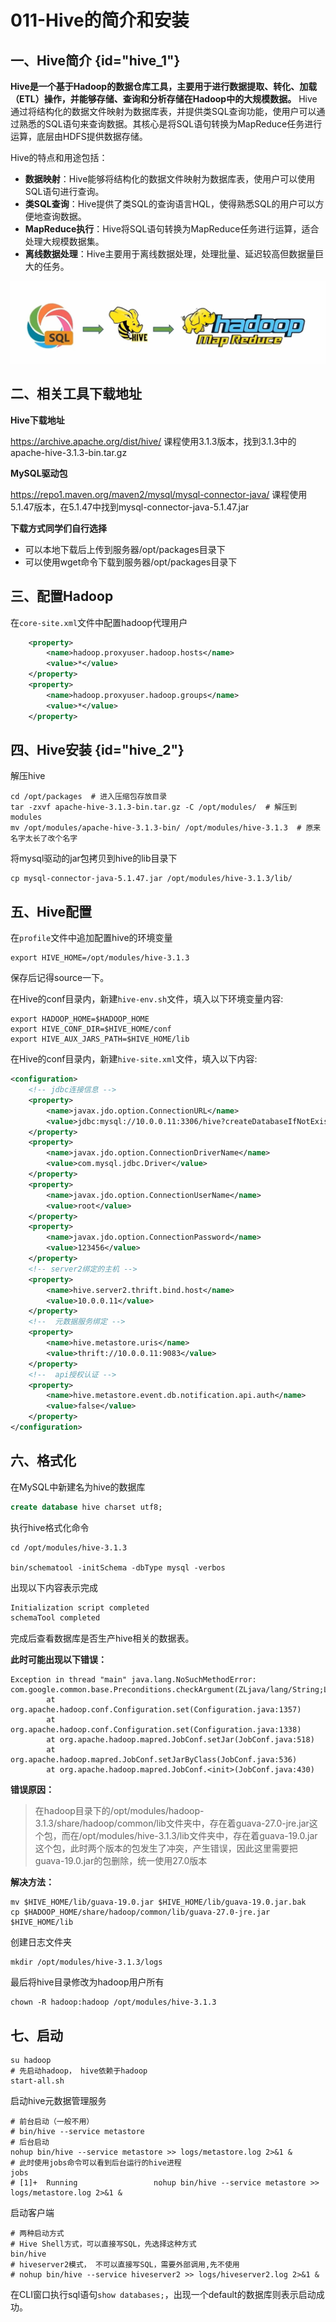 # 011-Hive的简介和安装

## 一、Hive简介 {id="hive_1"}

‌**Hive是一个基于Hadoop的数据仓库工具，主要用于进行数据提取、转化、加载（ETL）操作，并能够存储、查询和分析存储在Hadoop中的大规模数据。**‌ Hive通过将结构化的数据文件映射为数据库表，并提供类SQL查询功能，使用户可以通过熟悉的SQL语句来查询数据。其核心是将SQL语句转换为MapReduce任务进行运算，底层由HDFS提供数据存储‌。

Hive的特点和用途包括：

- ‌**数据映射**‌：Hive能够将结构化的数据文件映射为数据库表，使用户可以使用SQL语句进行查询。
- ‌**类SQL查询**‌：Hive提供了类SQL的查询语言HQL，使得熟悉SQL的用户可以方便地查询数据。
- ‌**MapReduce执行**‌：Hive将SQL语句转换为MapReduce任务进行运算，适合处理大规模数据集。
- ‌**离线数据处理**‌：Hive主要用于离线数据处理，处理批量、延迟较高但数据量巨大的任务‌。

![image-20241001192350468](./assets/image-20241001192350468.png)

## 二、相关工具下载地址

**Hive下载地址**

https://archive.apache.org/dist/hive/  课程使用3.1.3版本，找到3.1.3中的apache-hive-3.1.3-bin.tar.gz  

**MySQL驱动包**

https://repo1.maven.org/maven2/mysql/mysql-connector-java/ 课程使用5.1.47版本，在5.1.47中找到mysql-connector-java-5.1.47.jar  

**下载方式同学们自行选择**

- 可以本地下载后上传到服务器/opt/packages目录下
- 可以使用wget命令下载到服务器/opt/packages目录下



## 三、配置Hadoop

在`core-site.xml`文件中配置hadoop代理用户

```xml
    <property>
        <name>hadoop.proxyuser.hadoop.hosts</name>
        <value>*</value>
    </property>
    <property>
        <name>hadoop.proxyuser.hadoop.groups</name>
        <value>*</value>
    </property>
```



## 四、Hive安装 {id="hive_2"}

解压hive

```shell
cd /opt/packages  # 进入压缩包存放目录
tar -zxvf apache-hive-3.1.3-bin.tar.gz -C /opt/modules/  # 解压到modules
mv /opt/modules/apache-hive-3.1.3-bin/ /opt/modules/hive-3.1.3  # 原来名字太长了改个名字
```

将mysql驱动的jar包拷贝到hive的lib目录下

```shell
cp mysql-connector-java-5.1.47.jar /opt/modules/hive-3.1.3/lib/
```



## 五、Hive配置

在`profile`文件中追加配置hive的环境变量

```shell
export HIVE_HOME=/opt/modules/hive-3.1.3
```

保存后记得source一下。

在Hive的conf目录内，新建`hive-env.sh`文件，填入以下环境变量内容:

```shell
export HADOOP_HOME=$HADOOP_HOME
export HIVE_CONF_DIR=$HIVE_HOME/conf
export HIVE_AUX_JARS_PATH=$HIVE_HOME/lib
```

在Hive的conf目录内，新建`hive-site.xml`文件，填入以下内容:

```xml
<configuration>
    <!-- jdbc连接信息 -->
    <property>
        <name>javax.jdo.option.ConnectionURL</name>
        <value>jdbc:mysql://10.0.0.11:3306/hive?createDatabaseIfNotExist=true&amp;useSSL=false&amp;useUnicode=true&amp;characterEncoding=UTF-8</value>
    </property>
    <property>
        <name>javax.jdo.option.ConnectionDriverName</name>
        <value>com.mysql.jdbc.Driver</value>
    </property>
    <property>
        <name>javax.jdo.option.ConnectionUserName</name>
        <value>root</value>
    </property>
    <property>
        <name>javax.jdo.option.ConnectionPassword</name>
        <value>123456</value>
    </property>
    <!-- server2绑定的主机 -->
    <property>
        <name>hive.server2.thrift.bind.host</name>
        <value>10.0.0.11</value>
    </property>
    <!--  元数据服务绑定 -->
    <property>
        <name>hive.metastore.uris</name>
        <value>thrift://10.0.0.11:9083</value>
    </property>
    <!--  api授权认证 -->
    <property>
        <name>hive.metastore.event.db.notification.api.auth</name>
        <value>false</value>
    </property>
</configuration>
```



## 六、格式化

在MySQL中新建名为hive的数据库

```sql
create database hive charset utf8;
```

执行hive格式化命令

```shell
cd /opt/modules/hive-3.1.3

bin/schematool -initSchema -dbType mysql -verbos
```

出现以下内容表示完成

```tex
Initialization script completed
schemaTool completed
```

完成后查看数据库是否生产hive相关的数据表。

**此时可能出现以下错误：**

```shell
Exception in thread "main" java.lang.NoSuchMethodError: com.google.common.base.Preconditions.checkArgument(ZLjava/lang/String;Ljava/lang/Object;)V
        at org.apache.hadoop.conf.Configuration.set(Configuration.java:1357)
        at org.apache.hadoop.conf.Configuration.set(Configuration.java:1338)
        at org.apache.hadoop.mapred.JobConf.setJar(JobConf.java:518)
        at org.apache.hadoop.mapred.JobConf.setJarByClass(JobConf.java:536)
        at org.apache.hadoop.mapred.JobConf.<init>(JobConf.java:430)
```

**错误原因：**

> 在hadoop目录下的/opt/modules/hadoop-3.1.3/share/hadoop/common/lib文件夹中，存在着guava-27.0-jre.jar这个包，而在/opt/modules/hive-3.1.3/lib文件夹中，存在着guava-19.0.jar这个包，此时两个版本的包发生了冲突，产生错误，因此这里需要把guava-19.0.jar的包删除，统一使用27.0版本

**解决方法：**

```shell
mv $HIVE_HOME/lib/guava-19.0.jar $HIVE_HOME/lib/guava-19.0.jar.bak
cp $HADOOP_HOME/share/hadoop/common/lib/guava-27.0-jre.jar $HIVE_HOME/lib
```

创建日志文件夹

```shell
mkdir /opt/modules/hive-3.1.3/logs
```

最后将hive目录修改为hadoop用户所有

```shell
chown -R hadoop:hadoop /opt/modules/hive-3.1.3
```



## 七、启动

```shell
su hadoop
# 先启动hadoop， hive依赖于hadoop
start-all.sh
```

启动hive元数据管理服务

```shell
# 前台启动（一般不用）
# bin/hive --service metastore
# 后台启动
nohup bin/hive --service metastore >> logs/metastore.log 2>&1 &
# 此时使用jobs命令可以看到后台运行的hive进程
jobs
# [1]+  Running                 nohup bin/hive --service metastore >> logs/metastore.log 2>&1 &
```

启动客户端

```shell
# 两种启动方式
# Hive Shell方式，可以直接写SQL，先选择这种方式
bin/hive
# hiveserver2模式， 不可以直接写SQL，需要外部调用,先不使用
# nohup bin/hive --service hiveserver2 >> logs/hiveserver2.log 2>&1 &
```

在CLI窗口执行sql语句`show databases;`，出现一个default的数据库则表示启动成功。
